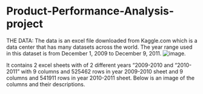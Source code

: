 # Product-Performance-Analysis-project
THE DATA:
The data is an excel file downloaded from Kaggle.com which is a data center that has many datasets across the world. The year range used in this dataset is from December 1, 2009 to December 9, 2011.
![image](https://github.com/To4nL3/Product-Performance-Analysis-project/assets/166645959/b6217781-b8a8-4bfa-9068-f44919c152f0).

It contains 2 excel sheets with of 2 different years “2009-2010 and “2010-2011” with 9 columns
and 525462 rows in year 2009-2010 sheet and 9 columns and 541911 rows in year 2010-2011 sheet. Below is an image of the columns and their descriptions.
